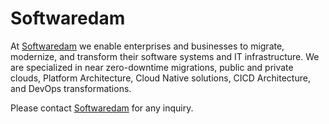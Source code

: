 # Softwaredam

At [Softwaredam](https://www.softwaredam.com) we enable enterprises and businesses to migrate, modernize, and transform their software systems and IT infrastructure. We are specialized in near zero-downtime migrations, public and private clouds, Platform Architecture, Cloud Native solutions, CICD Architecture, and DevOps transformations.

Please contact [Softwaredam](https://www.softwaredam.com) for any inquiry.

